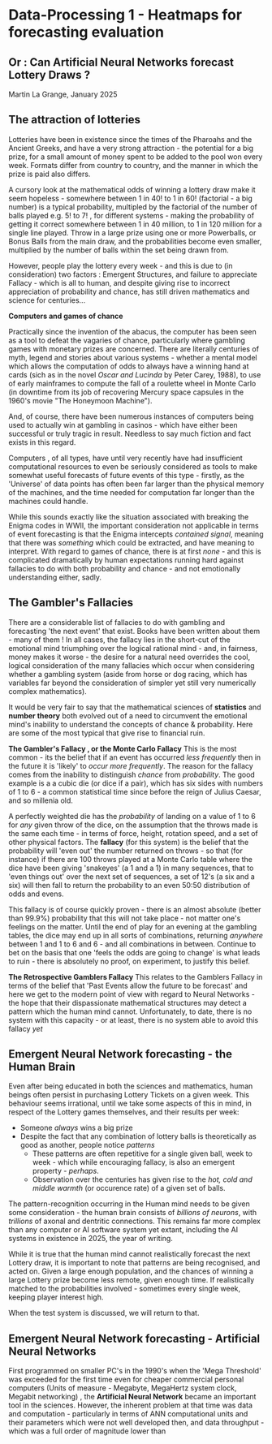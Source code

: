 # Data-Processing 1 - Heatmaps for forecasting evaluation
## Or : Can Artificial Neural Networks forecast Lottery Draws ?
Martin La Grange, January 2025

## The attraction of lotteries

Lotteries have been in existence since the times of the Pharoahs and the Ancient Greeks, and have a very strong attraction - the potential for a big prize, for a small amount of money spent to be added to the pool won every week.
Formats differ from country to country, and the manner in which the prize is paid also differs.

A cursory look at the mathematical odds of winning a lottery draw make it seem hopeless - somewhere between 1 in 40! to 1 in 60! (factorial - a big number) is a typical probability, multipled by the factorial of the number of balls played e.g. 5! to 7! , for different systems - making the probability of getting it correct somewhere between 1 in 40 million, to 1 in 120 million for a single line played. Throw in a large prize using one or more Powerballs, or Bonus Balls from the main draw, and the probabilities become even smaller, multiplied by the number of balls within the set being drawn from.

However, people play the lottery every week - and this is due to (in consideration) two factors : Emergent Structures, and failure to appreciate Fallacy - which is all to human, and despite giving rise to incorrect appreciation of probability and chance, has still driven mathematics and science for centuries...

**Computers and games of chance**

Practically since the invention of the abacus, the computer has been seen as a tool to defeat the vagaries of chance, particularly where gambling games with monetary prizes are concerned. There are literally centuries of myth, legend and stories about various systems - whether a mental model which allows the computation of odds to always have a winning hand at cards (sich as in the novel _Oscar and Lucinda_ by Peter Carey, 1988), to use of early mainframes to compute the fall of a roulette wheel in Monte Carlo (in downtime from its job of recovering Mercury space capsules in the 1960's movie "The Honeymoon Machine"). 

And, of course, there have been numerous instances of computers being used to actually win at gambling in casinos - which have either been successful or truly tragic in result. Needless to say much fiction and fact exists in this regard.

Computers , of all types, have until very recently have had insufficient computational resources to even be seriously considered as tools to make somewhat useful forecasts of future events of this type - firstly, as the 'Universe' of data points has often been far larger than the physical memory of the machines, and the time needed for computation far longer than the machines could handle. 

While this sounds exactly like the situation associated with breaking the Enigma codes in WWII, the important consideration not applicable in terms of event forecasting is that the Enigma intercepts _contained signal_, meaning that there was _something_ which could be extracted, and have meaning to interpret. With regard to games of chance, there is at first _none_ - and this is complicated dramatically by human expectations running hard against fallacies to do with both probability and chance - and not emotionally understanding either, sadly.

## The Gambler's Fallacies
There are a considerable list of fallacies to do with gambling and forecasting 'the next event' that exist. Books have been written about them - many of them ! In all cases, the fallacy lies in the short-cut of the emotional mind triumphing over the logical rational mind - and, in fairness, money makes it worse - the desire for a natural need overrides the cool, logical consideration of the many fallacies which occur when considering whether a gambling system (aside from horse or dog racing, which has variables far beyond the consideration of simpler yet still very numerically complex mathematics). 

It would be very fair to say that the mathematical sciences of <b>statistics</b> and <b>number theory</b> both evolved out of a need to circumvent the emotional mind's inability to understand the concepts of chance & probability. Here are some of the most typical that give rise to financial ruin.

<b>The Gambler's Fallacy , or the Monte Carlo Fallacy</b>
This is the most common - its the belief that if an event has occurred <i>less frequently</i> then in the future it is 'likely' to <i>occur more frequently</i>. The reason for the fallacy comes from the inability to distinguish <i>chance</i> from <i>probability</i>. The good example is a a cubic die (or dice if a pair), which has six sides with numbers of 1 to 6 - a common statistical time since before the reign of Julius Caesar, and so millenia old. 

A perfectly weighted die has the <i>probability</i> of landing on a value of 1 to 6 for <i>any</i> given throw of the dice, on the assumption that the throws made is the same each time - in terms of force, height, rotation speed, and a set of other physical factors. The **fallacy** (for this system) is the belief that the probability will 'even out' the number returned on throws - so that (for instance) if there are 100 throws played at a Monte Carlo table where the dice have been giving 'snakeyes' (a 1 and a 1) in many sequences, that to 'even things out' over the next set of sequences, a set of 12's (a six and a six) will then fall to return the probability to an even 50:50 distribution of odds and evens. 

This fallacy is of course quickly proven - there is an almost absolute (better than 99.9%) probability that this will not take place - not matter one's feelings on the matter. Until the end of play for an evening at the gambling tables, the dice may end up in all sorts of combinations, returning _anywhere_ between 1 and 1 to 6 and 6 - and all combinations in between. Continue to bet on the basis that one 'feels the odds are going to change' is what leads to ruin - there is absolutely no proof, on experiment, to justify this belief.

**The Retrospective Gamblers Fallacy**
This relates to the Gamblers Fallacy in terms of the belief that 'Past Events allow the future to be forecast' and here we get to the modern point of view with regard to Neural Networks - the hope that their dispassionate mathematical structures may detect a pattern which the human mind cannot. Unfortunately, to date, there is no system with this capacity - or at least, there is no system able to avoid this fallacy _yet_

## Emergent Neural Network forecasting - the Human Brain

Even after being educated in both the sciences and mathematics, human beings often persist in purchasing Lottery Tickets on a given week. This behaviour seems irrational, until we take some aspects of this in mind, in respect of the Lottery games themselves, and their results per week:

* Someone _always_ wins a big prize
* Despite the fact that any combination of lottery balls is theoretically as good as another, people notice _patterns_
  * These patterns are often repetitive for a single given ball, week to week - which while encouraging fallacy, is also an emergent property - _perhaps_.
  * Observation over the centuries has given rise to the _hot, cold and middle warmth_ (or occurence rate) of a given set of balls.

The pattern-recognition occurring in the Human mind needs to be given some consideration - the human brain consists of _billions of neurons_, with _trillions_ of axonal and dentritic connections. This remains far more complex than any computer or AI software system yet extant, including the AI systems in existence in 2025, the year of writing.

While it is true that the human mind cannot realistically forecast the next Lottery draw, it is important to note that patterns are being recognised, and acted on. Given a large enough population, and the chances of winning a large Lottery prize become less remote, given enough time. If realistically matched to the probabilities involved - sometimes every single week, keeping player interest high.

When the test system is discussed, we will return to that.

## Emergent Neural Network forecasting - Artificial Neural Networks
First programmed on smaller PC's in the 1990's when the 'Mega Threshold' was exceeded for the first time even for cheaper commercial personal computers (Units of measure - Megabyte, MegaHertz system clock, Megabit networking) , the **Artificial Neural Network** became an important tool in the sciences. However, the inherent problem at that time was data and computation - particularly in terms of ANN computational units and their parameters which were not well developed then, and data throughput - which was a full order of magnitude lower than 

